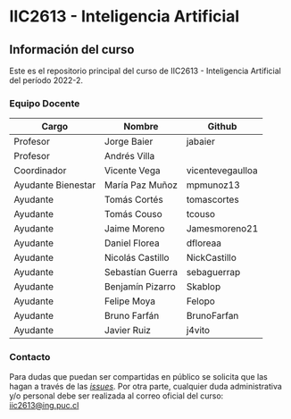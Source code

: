 # IIC2613 - Inteligencia Artificial

## Información del curso

Este es el repositorio principal del curso de IIC2613 - Inteligencia Artificial del período 2022-2.

### Equipo Docente

| Cargo              | Nombre           | Github           |
|--------------------|------------------|------------------|
| Profesor           | Jorge Baier      | jabaier          |
| Profesor           | Andrés Villa     |                  |
| Coordinador        | Vicente Vega     | vicentevegaulloa |
| Ayudante Bienestar | María Paz Muñoz  | mpmunoz13        |
| Ayudante           | Tomás Cortés     | tomascortes      |
| Ayudante           | Tomás Couso      | tcouso           |
| Ayudante           | Jaime Moreno     | Jamesmoreno21    |
| Ayudante           | Daniel Florea    | dfloreaa         |
| Ayudante           | Nicolás Castillo | NickCastillo     |
| Ayudante           | Sebastían Guerra | sebaguerrap      |
| Ayudante           | Benjamín Pizarro | Skablop          |
| Ayudante           | Felipe Moya      | Felopo           |
| Ayudante           | Bruno Farfán     | BrunoFarfan      |
| Ayudante           | Javier Ruiz      | j4vito           |

### Contacto
Para dudas que puedan ser compartidas en público se solicita que las hagan a través de las [*issues*](https://github.com/IIC2613-Inteligencia-Artificial-2022-2/Syllabus/issues). Por otra parte, cualquier duda administrativa y/o personal debe ser realizada al correo oficial del curso: [iic2613@ing.puc.cl](mailto:iic2613@ing.puc.cl)
